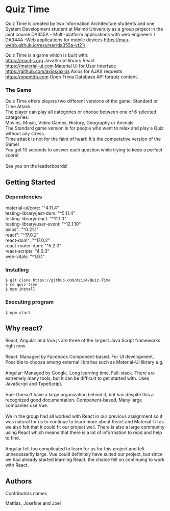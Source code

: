 # Quiz Time

Quiz Time is created by two Information Architecture students and one
System Development student at Malmö University as a group project in the joint course DA355A - Multi-platform applications with web engineers / DA344A -Web applications for mobile devices
https://mau-webb.github.io/resurser/da355a-vt21/

Quiz Time is a game which is built with: </br>
https://reactjs.org JavaScript library React</br>
https://material-ui.com Material UI for User Interface</br>
https://github.com/axios/axios Axios for AJAX requests</br>
https://opentdb.com Open Trivia Database API forquiz content.</br>

### The Game

Quiz Time offers players two different versions of the game: Standard or Time Attack</br>
The player can play all categories or choose between one of 6 selected categories:</br>
Movies, Music, Video Games, History, Geography or Animals</br>
The Standard game version is for people who want to relax and play a Quiz without any stress.</br>
Time attack is not for the faint of heart! It's the competetive version of the Game!</br>
You get 10 seconds to answer each question while trying to keep a perfect score!</br>
</br>
See you on the leaderboards!

## Getting Started

### Dependencies

material-ui/core: "^4.11.4"</br>
testing-library/jest-dom: "^5.11.4"</br>
testing-library/react: "^11.1.0"</br>
testing-library/user-event: "^12.1.10"</br>
axios": "^0.21.1"</br>
react": "^17.0.2"</br>
react-dom": "^17.0.2"</br>
react-router-dom: "^5.2.0"</br>
react-scripts: "4.0.3"</br>
web-vitals: "^1.0.1"</br>
 

### Installing

```
$ git clone https://github.com/Azii4/Quiz-Time
$ cd quiz-time
$ npm install
```

### Executing program

```
$ npm start
```

## Why react?
React, Angular and Vue.js are three of the largest Java Script frameworks right now.</br>
</br>
React: Managed by Facebook Component-based. For UI development. Possible to choose among external libraries such as Material-UI library e.g.</br>
</br>
Angular: Managed by Google. Long learning time. Full-stack. There are extremely many tools, but it can be difficult to get started with. Uses JavaScript and TypeScript.</br>
</br>
Vue: Doesn’t have a large organization behind it, but has despite this a recognized good documentation. Component-based. Many large companies use Vue.</br>
</br>
We in the group had all worked with React in our previous assignment so it was natural for us to continue to learn more about React and Material-UI as we also felt that it could fit our project well. There is also a large community using React which means that there is a lot of information to read and help to find.</br>
</br>
Angular felt too complicated to learn for us for this project and felt unnecessarily large. Vue could definitely have suited our project, but since we had already started learning React, the choice fell on continuing to work with React.


## Authors

Contributors names

Mattias, Josefine and Joel
